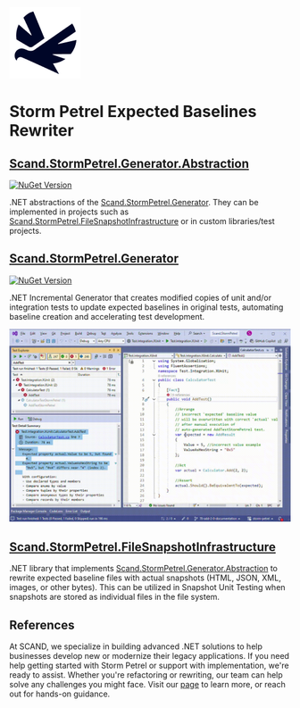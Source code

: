 [![Scand Storm Petrel Expected Baselines Rewriter](generator/assets/logo-128x128-transparent.png)](https://scand.com/products/storm-petrel-expected-baselines-rewriter)
# Storm Petrel Expected Baselines Rewriter

## [Scand.StormPetrel.Generator.Abstraction](abstraction/README.md)
[![NuGet Version](http://img.shields.io/nuget/v/Scand.StormPetrel.Generator.Abstraction.svg?style=flat)](https://www.nuget.org/packages/Scand.StormPetrel.Generator.Abstraction)

.NET abstractions of the [Scand.StormPetrel.Generator](generator/README.md). They can be implemented in projects such as [Scand.StormPetrel.FileSnapshotInfrastructure](file-snapshot-infrastructure/README.md) or in custom libraries/test projects.

## [Scand.StormPetrel.Generator](generator/README.md)
[![NuGet Version](http://img.shields.io/nuget/v/Scand.StormPetrel.Generator.svg?style=flat)](https://www.nuget.org/packages/Scand.StormPetrel.Generator)

.NET Incremental Generator that creates modified copies of unit and/or integration tests to update expected baselines in original tests, automating baseline creation and accelerating test development.

[![Primary Use Case](generator/assets/primary-use-case.gif)](generator/assets/primary-use-case.gif)

## [Scand.StormPetrel.FileSnapshotInfrastructure](file-snapshot-infrastructure/README.md)
.NET library that implements [Scand.StormPetrel.Generator.Abstraction](abstraction/README.md) to rewrite expected baseline files with actual snapshots (HTML, JSON, XML, images, or other bytes). This can be utilized in Snapshot Unit Testing when snapshots are stored as individual files in the file system.

## References

At SCAND, we specialize in building advanced .NET solutions to help businesses develop new or modernize their legacy applications. If you need help getting started with Storm Petrel or support with implementation, we're ready to assist. Whether you're refactoring or rewriting, our team can help solve any challenges you might face. Visit our [page](https://scand.com/contact-us/) to learn more, or reach out for hands-on guidance.
